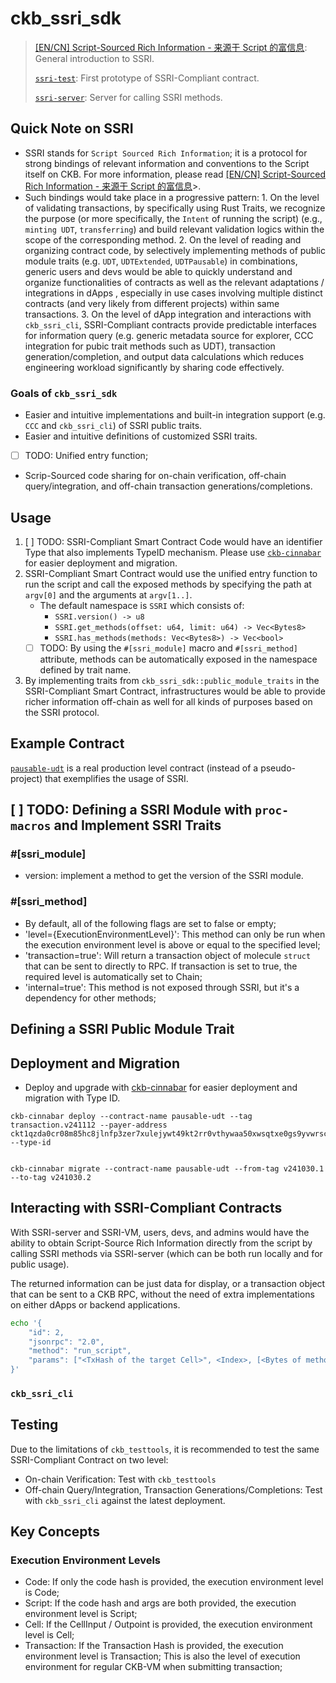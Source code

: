 # ckb_ssri_sdk
>
> [[EN/CN] Script-Sourced Rich Information - 来源于 Script 的富信息](https://talk.nervos.org/t/en-cn-script-sourced-rich-information-script/8256): General introduction to SSRI.
>
> [`ssri-test`](https://github.com/Hanssen0/ssri-test): First prototype of SSRI-Compliant contract.
>
> [`ssri-server`](https://github.com/ckb-devrel/ssri-server): Server for calling SSRI methods.
>

## Quick Note on SSRI

- SSRI stands for `Script Sourced Rich Information`; it is a protocol for strong bindings of relevant information and conventions to the Script itself on CKB. For more information, please read [[EN/CN] Script-Sourced Rich Information - 来源于 Script 的富信息](https://talk.nervos.org/t/en-cn-script-sourced-rich-information-script/8256)>.
- Such bindings would take place in a progressive pattern:
        1. On the level of validating transactions, by specifically using Rust Traits, we recognize the purpose (or more specifically, the `Intent` of running the script) (e.g., `minting UDT`, `transferring`) and build relevant validation logics within the scope of the corresponding method.
        2. On the level of reading and organizing contract code, by selectively implementing methods of public module traits (e.g. `UDT`, `UDTExtended`, `UDTPausable`) in combinations, generic users and devs would be able to quickly understand and organize functionalities of contracts as well as the relevant adaptations / integrations in dApps , especially in use cases involving multiple distinct contracts (and very likely from different projects) within same transactions.
        3. On the level of dApp integration and interactions with `ckb_ssri_cli`, SSRI-Compliant contracts provide predictable interfaces for information query (e.g. generic metadata source for explorer, CCC integration for pubic trait methods such as UDT), transaction generation/completion, and output data calculations which reduces engineering workload significantly by sharing code effectively.
  
### Goals of `ckb_ssri_sdk`

- Easier and intuitive implementations and built-in integration support (e.g. `CCC` and `ckb_ssri_cli`) of SSRI public traits.
- Easier and intuitive definitions of customized SSRI traits.
- [ ] TODO: Unified entry function;
- Scrip-Sourced code sharing for on-chain verification, off-chain query/integration, and off-chain transaction generations/completions.

## Usage

1. [ ] TODO: SSRI-Compliant Smart Contract Code would have an identifier Type that also implements TypeID mechanism. Please use [`ckb-cinnabar`](https://github.com/ashuralyk/ckb-cinnabar?tab=readme-ov-file#deployment-module) for easier deployment and migration.
2. SSRI-Compliant Smart Contract would use the unified entry function to run the script and call the exposed methods by specifying the path at `argv[0]` and the arguments at `argv[1..]`.
    - The default namespace is `SSRI` which consists of:
        - `SSRI.version() -> u8`
        - `SSRI.get_methods(offset: u64, limit: u64) -> Vec<Bytes8>`
        - `SSRI.has_methods(methods: Vec<Bytes8>) -> Vec<bool>`
    - [ ] TODO: By using the `#[ssri_module]` macro and `#[ssri_method]` attribute, methods can be automatically exposed in the namespace defined by trait name.
3. By implementing traits from `ckb_ssri_sdk::public_module_traits` in the SSRI-Compliant Smart Contract, infrastructures would be able to provide richer information off-chain as well for all kinds of purposes based on the SSRI protocol.

## Example Contract

[`pausable-udt`](https://github.com/Alive24/ckb_ssri_sdk/tree/main/contracts/pausable-udt) is a real production level contract (instead of a pseudo-project) that exemplifies the usage of SSRI.

## [ ] TODO: Defining a SSRI Module with `proc-macros` and Implement SSRI Traits

### #[ssri_module]

- version: implement a method to get the version of the SSRI module.

### #[ssri_method]

- By default, all of the following flags are set to false or empty;
- 'level={ExecutionEnvironmentLevel}': This method can only be run when the execution environment level is above or equal to the specified level;
- 'transaction=true': Will return a transaction object of molecule `struct` that can be sent to directly to RPC. If transaction is set to true, the required level is automatically set to Chain;
- 'internal=true': This method is not exposed through SSRI, but it's a dependency for other methods;

## Defining a SSRI Public Module Trait

## Deployment and Migration

- Deploy and upgrade with [ckb-cinnabar](https://github.com/ashuralyk/ckb-cinnabar?tab=readme-ov-file#deployment-module) for easier deployment and migration with Type ID.

```shell
ckb-cinnabar deploy --contract-name pausable-udt --tag transaction.v241112 --payer-address ckt1qzda0cr08m85hc8jlnfp3zer7xulejywt49kt2rr0vthywaa50xwsqtxe0gs9yvwrsc40znvdc6sg4fehd2mttsngg4t4 --type-id 


ckb-cinnabar migrate --contract-name pausable-udt --from-tag v241030.1 --to-tag v241030.2
```

## Interacting with SSRI-Compliant Contracts

With SSRI-server and SSRI-VM, users, devs, and admins would have the ability to obtain Script-Source Rich Information directly from the script by calling SSRI methods via SSRI-server (which can be both run locally and for public usage).

The returned information can be just data for display, or a transaction object that can be sent to a CKB RPC, without the need of extra implementations on either dApps or backend applications.

```sh
echo '{
    "id": 2,
    "jsonrpc": "2.0",
    "method": "run_script",
    "params": ["<TxHash of the target Cell>", <Index>, [<Bytes of methods path>, <...argv>]]
}'
```

### `ckb_ssri_cli`

## Testing

Due to the limitations of `ckb_testtools`, it is recommended to test the same SSRI-Compliant Contract on two level:

- On-chain Verification: Test with `ckb_testtools`
- Off-chain Query/Integration, Transaction Generations/Completions: Test with `ckb_ssri_cli` against the latest deployment.

## Key Concepts

### Execution Environment Levels

- Code: If only the code hash is provided, the execution environment level is Code;
- Script: If the code hash and args are both provided, the execution environment level is Script;
- Cell: If the CellInput / Outpoint is provided, the execution environment level is Cell;
- Transaction: If the Transaction Hash is provided, the execution environment level is Transaction; This is also the level of execution environment for regular CKB-VM when submitting transaction;
